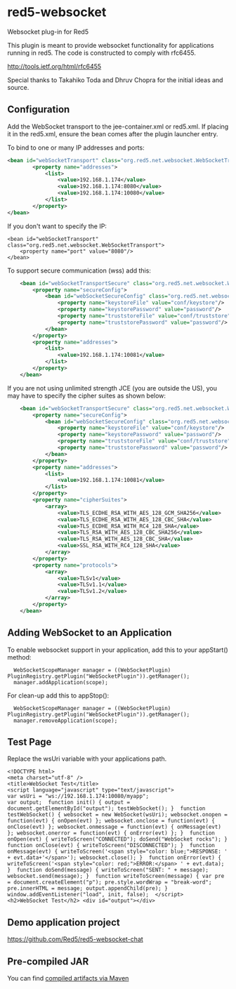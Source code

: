 red5-websocket
==============

Websocket plug-in for Red5

This plugin is meant to provide websocket functionality for applications running in red5. The code is constructed to comply with rfc6455.

http://tools.ietf.org/html/rfc6455

Special thanks to Takahiko Toda and Dhruv Chopra for the initial ideas and source.

Configuration
--------------

Add the WebSocket transport to the jee-container.xml or red5.xml. If placing it in the red5.xml, ensure the bean comes after the plugin launcher entry.

To bind to one or many IP addresses and ports:

```xml
<bean id="webSocketTransport" class="org.red5.net.websocket.WebSocketTransport">
        <property name="addresses">
            <list>
            	<value>192.168.1.174</value>
            	<value>192.168.1.174:8080</value>
            	<value>192.168.1.174:10080</value>
            </list>
        </property>
</bean>
```

If you don't want to specify the IP:
```
<bean id="webSocketTransport" class="org.red5.net.websocket.WebSocketTransport">
	<property name="port" value="8080"/>
</bean>

```
To support secure communication (wss) add this:

```xml
    <bean id="webSocketTransportSecure" class="org.red5.net.websocket.WebSocketTransport">
        <property name="secureConfig">
            <bean id="webSocketSecureConfig" class="org.red5.net.websocket.SecureWebSocketConfiguration">
                <property name="keystoreFile" value="conf/keystore"/>
                <property name="keystorePassword" value="password"/>
                <property name="truststoreFile" value="conf/truststore"/>
                <property name="truststorePassword" value="password"/>
            </bean>
        </property>
        <property name="addresses">
            <list>
                <value>192.168.1.174:10081</value>
            </list>
        </property>
    </bean>
```
If you are not using unlimited strength JCE (you are outside the US), you may have to specify the cipher suites as shown below:
```xml
    <bean id="webSocketTransportSecure" class="org.red5.net.websocket.WebSocketTransport">
        <property name="secureConfig">
            <bean id="webSocketSecureConfig" class="org.red5.net.websocket.SecureWebSocketConfiguration">
                <property name="keystoreFile" value="conf/keystore"/>
                <property name="keystorePassword" value="password"/>
                <property name="truststoreFile" value="conf/truststore"/>
                <property name="truststorePassword" value="password"/>
            </bean>
        </property>
        <property name="addresses">
            <list>
                <value>192.168.1.174:10081</value>
            </list>
        </property>
        <property name="cipherSuites">
            <array>
                <value>TLS_ECDHE_RSA_WITH_AES_128_GCM_SHA256</value>
                <value>TLS_ECDHE_RSA_WITH_AES_128_CBC_SHA</value>
                <value>TLS_ECDHE_RSA_WITH_RC4_128_SHA</value>
                <value>TLS_RSA_WITH_AES_128_CBC_SHA256</value>
                <value>TLS_RSA_WITH_AES_128_CBC_SHA</value>
                <value>SSL_RSA_WITH_RC4_128_SHA</value>
            </array>
        </property>
        <property name="protocols">
            <array>
                <value>TLSv1</value>
                <value>TLSv1.1</value>
                <value>TLSv1.2</value>
            </array>
        </property>
    </bean>

```


Adding WebSocket to an Application
------------------------

To enable websocket support in your application, add this to your appStart() method:

```
  WebSocketScopeManager manager = ((WebSocketPlugin) PluginRegistry.getPlugin("WebSocketPlugin")).getManager();
  manager.addApplication(scope);
```

For clean-up add this to appStop():

```
  WebSocketScopeManager manager = ((WebSocketPlugin) PluginRegistry.getPlugin("WebSocketPlugin")).getManager();
  manager.removeApplication(scope);
```

Test Page
-------------------

Replace the wsUri variable with your applications path.

```
<!DOCTYPE html>  
<meta charset="utf-8" />  
<title>WebSocket Test</title>  
<script language="javascript" type="text/javascript">  
var wsUri = "ws://192.168.1.174:10080/myapp"; 
var output;  function init() { output = document.getElementById("output"); testWebSocket(); }  function testWebSocket() { websocket = new WebSocket(wsUri); websocket.onopen = function(evt) { onOpen(evt) }; websocket.onclose = function(evt) { onClose(evt) }; websocket.onmessage = function(evt) { onMessage(evt) }; websocket.onerror = function(evt) { onError(evt) }; }  function onOpen(evt) { writeToScreen("CONNECTED"); doSend("WebSocket rocks"); }  function onClose(evt) { writeToScreen("DISCONNECTED"); }  function onMessage(evt) { writeToScreen('<span style="color: blue;">RESPONSE: ' + evt.data+'</span>'); websocket.close(); }  function onError(evt) { writeToScreen('<span style="color: red;">ERROR:</span> ' + evt.data); }  function doSend(message) { writeToScreen("SENT: " + message);  websocket.send(message); }  function writeToScreen(message) { var pre = document.createElement("p"); pre.style.wordWrap = "break-word"; pre.innerHTML = message; output.appendChild(pre); }  window.addEventListener("load", init, false);  </script>  <h2>WebSocket Test</h2> <div id="output"></div>
```

Demo application project
----------------
https://github.com/Red5/red5-websocket-chat

Pre-compiled JAR
----------------
You can find [compiled artifacts via Maven](http://mvnrepository.com/artifact/org.red5/websocket)

